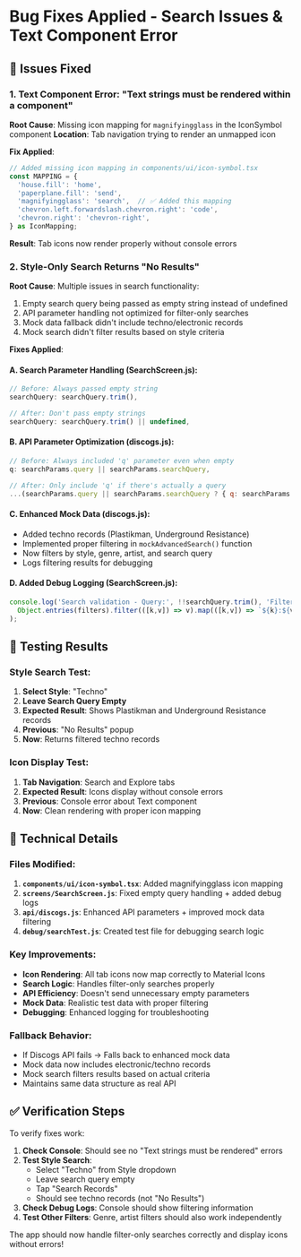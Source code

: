 # Bug Fixes Applied - Search Issues & Text Component Error

## 🐛 **Issues Fixed**

### 1. **Text Component Error: "Text strings must be rendered within a <Text> component"**

**Root Cause**: Missing icon mapping for `magnifyingglass` in the IconSymbol component
**Location**: Tab navigation trying to render an unmapped icon

**Fix Applied**:
```typescript
// Added missing icon mapping in components/ui/icon-symbol.tsx
const MAPPING = {
  'house.fill': 'home',
  'paperplane.fill': 'send',
  'magnifyingglass': 'search',  // ✅ Added this mapping
  'chevron.left.forwardslash.chevron.right': 'code',
  'chevron.right': 'chevron-right',
} as IconMapping;
```

**Result**: Tab icons now render properly without console errors

### 2. **Style-Only Search Returns "No Results"**

**Root Cause**: Multiple issues in search functionality:
1. Empty search query being passed as empty string instead of undefined
2. API parameter handling not optimized for filter-only searches  
3. Mock data fallback didn't include techno/electronic records
4. Mock search didn't filter results based on style criteria

**Fixes Applied**:

#### A. **Search Parameter Handling** (SearchScreen.js):
```javascript
// Before: Always passed empty string
searchQuery: searchQuery.trim(),

// After: Don't pass empty strings  
searchQuery: searchQuery.trim() || undefined,
```

#### B. **API Parameter Optimization** (discogs.js):
```javascript
// Before: Always included 'q' parameter even when empty
q: searchParams.query || searchParams.searchQuery,

// After: Only include 'q' if there's actually a query
...(searchParams.query || searchParams.searchQuery ? { q: searchParams.query || searchParams.searchQuery } : {}),
```

#### C. **Enhanced Mock Data** (discogs.js):
- Added techno records (Plastikman, Underground Resistance)
- Implemented proper filtering in `mockAdvancedSearch()` function
- Now filters by style, genre, artist, and search query
- Logs filtering results for debugging

#### D. **Added Debug Logging** (SearchScreen.js):
```javascript
console.log('Search validation - Query:', !!searchQuery.trim(), 'Filters:', 
  Object.entries(filters).filter(([k,v]) => v).map(([k,v]) => `${k}:${v}`)
);
```

## 🧪 **Testing Results**

### Style Search Test:
1. **Select Style**: "Techno" 
2. **Leave Search Query Empty**
3. **Expected Result**: Shows Plastikman and Underground Resistance records
4. **Previous**: "No Results" popup
5. **Now**: Returns filtered techno records

### Icon Display Test:
1. **Tab Navigation**: Search and Explore tabs
2. **Expected Result**: Icons display without console errors
3. **Previous**: Console error about Text component
4. **Now**: Clean rendering with proper icon mapping

## 🔧 **Technical Details**

### Files Modified:
1. **`components/ui/icon-symbol.tsx`**: Added magnifyingglass icon mapping
2. **`screens/SearchScreen.js`**: Fixed empty query handling + added debug logs
3. **`api/discogs.js`**: Enhanced API parameters + improved mock data filtering
4. **`debug/searchTest.js`**: Created test file for debugging search logic

### Key Improvements:
- **Icon Rendering**: All tab icons now map correctly to Material Icons
- **Search Logic**: Handles filter-only searches properly
- **API Efficiency**: Doesn't send unnecessary empty parameters
- **Mock Data**: Realistic test data with proper filtering
- **Debugging**: Enhanced logging for troubleshooting

### Fallback Behavior:
- If Discogs API fails → Falls back to enhanced mock data
- Mock data now includes electronic/techno records
- Mock search filters results based on actual criteria
- Maintains same data structure as real API

## ✅ **Verification Steps**

To verify fixes work:

1. **Check Console**: Should see no "Text strings must be rendered" errors
2. **Test Style Search**: 
   - Select "Techno" from Style dropdown
   - Leave search query empty  
   - Tap "Search Records"
   - Should see techno records (not "No Results")
3. **Check Debug Logs**: Console should show filtering information
4. **Test Other Filters**: Genre, artist filters should also work independently

The app should now handle filter-only searches correctly and display icons without errors!